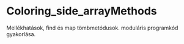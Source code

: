 # Coloring_side_arrayMethods
Mellékhatások, find és map tömbmetódusok. moduláris programkód gyakorlása.
